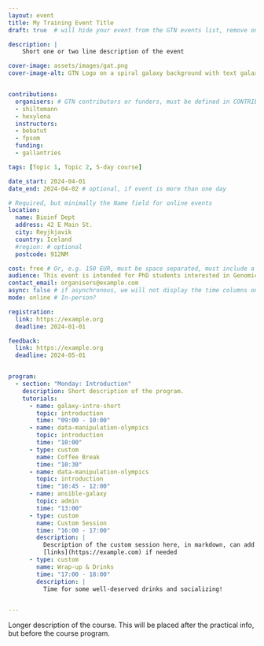 ```yaml
---
layout: event
title: My Training Event Title
draft: true  # will hide your event from the GTN events list, remove once you are ready to announce your event

description: |
    Short one or two line description of the event

cover-image: assets/images/gat.png
cover-image-alt: GTN Logo on a spiral galaxy background with text galaxy admin training


contributions:
  organisers: # GTN contributors or funders, must be defined in CONTRIBUTORS.yaml
  - shiltemann
  - hexylena
  instructors:
  - bebatut
  - fpsom
  funding:
  - gallantries

tags: [Topic 1, Topic 2, 5-day course]

date_start: 2024-04-01
date_end: 2024-04-02 # optional, if event is more than one day

# Required, but minimally the Name field for online events
location:
  name: Bioinf Dept
  address: 42 E Main St.
  city: Reyjkjavik
  country: Iceland
  #region: # optional
  postcode: 912NM

cost: free # Or, e.g. 150 EUR, must be space separated, must include a currency in ISO 4217 format
audience: This event is intended for PhD students interested in Genomics. A basic knowledge in R is useful but not required.
contact_email: organisers@example.com
async: false # if asynchronous, we will not display the time columns on the program
mode: online # In-person?

registration:
  link: https://example.org
  deadline: 2024-01-01

feedback:
  link: https://example.org
  deadline: 2024-05-01


program:
  - section: "Monday: Introduction"
    description: Short description of the program.
    tutorials:
      - name: galaxy-intro-short
        topic: introduction
        time: "09:00 - 10:00"
      - name: data-manipulation-olympics
        topic: introduction
        time: "10:00"
      - type: custom
        name: Coffee Break
        time: "10:30"
      - name: data-manipulation-olympics
        topic: introduction
        time: "10:45 - 12:00"
      - name: ansible-galaxy
        topic: admin
        time: "13:00"
      - type: custom
        name: Custom Session
        time: "16:00 - 17:00"
        description: |
          Description of the custom session here, in markdown, can add
          [links](https://example.com) if needed
      - type: custom
        name: Wrap-up & Drinks
        time: "17:00 - 18:00"
        description: |
          Time for some well-deserved drinks and socializing!


---
```


Longer description of the course. This will be placed after the practical info, but before the course program.
